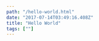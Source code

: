 ```yaml
---
path: "/hello-world.html"
date: "2017-07-14T03:49:16.408Z"
title: "Hello World"
tags: [""]
---
```




